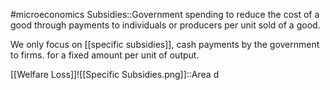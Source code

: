 #microeconomics 
Subsidies::Government spending to reduce the cost of a good through payments to individuals or producers per unit sold of a good. 

We only focus on [[specific subsidies]], cash payments by the government to firms. for a fixed amount per unit of output.

[[Welfare Loss]]![[Specific Subsidies.png]]::Area d



